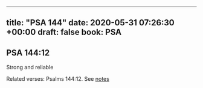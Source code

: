 
---
title: "PSA 144"
date: 2020-05-31 07:26:30 +00:00
draft: false
book: PSA
---

## PSA 144:12

Strong and reliable

Related verses: Psalms 144:12. See [notes](https://my.bible.com/notes/3441459908360004072)


